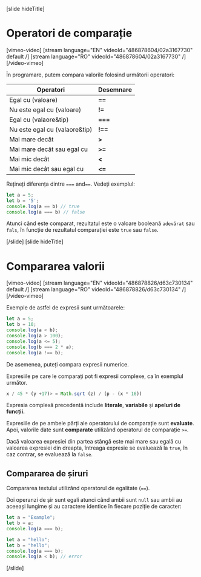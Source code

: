 [slide hideTitle]

# Operatori de comparație

[vimeo-video]
[stream language="EN" videoId="486878604/02a3167730" default /]
[stream language="RO" videoId="486878604/02a3167730"  /]
[/video-vimeo]

În programare, putem compara valorile folosind următorii operatori:

| **Operatori** | **Desemnare** |
|---|---|
| Egal cu (valoare) |   **==** |
| Nu este egal cu (valoare) |   **!=** |
| Egal cu  (valaore&tip) |   **===** |
| Nu este egal cu (valaore&tip) |   **!==** |
| Mai mare decât |   **>** |
| Mai mare decât sau egal cu |   **>=** |
| Mai mic decât |   **<** |
| Mai mic decât sau egal cu |   **<=** |

Rețineți diferența dintre `===` and`==`.
Vedeți exemplul:

```js live
let a = 5;
let b = '5';
console.log(a == b) // true
console.log(a === b) // false
```

Atunci când este comparat, rezultatul este o valoare booleană `adevărat` sau `fals`, în funcție de rezultatul comparației este `true` sau `false`.

[/slide]
[slide hideTitle]

# Compararea valorii

[vimeo-video]
[stream language="EN" videoId="486878826/d63c730134" default /]
[stream language="RO" videoId="486878826/d63c730134"  /]
[/video-vimeo]

Exemple de astfel de expresii sunt următoarele:
```js live
let a = 5;
let b = 10;
console.log(a < b);
console.log(a > 100);
console.log(a <= 5);
console.log(b === 2 * a);
console.log(a !== b);
```

De asemenea, puteți compara expresii numerice.

Expresiile pe care le comparați pot fi expresii complexe, ca în exemplul următor.

``` js live
x / 45 * (y +17)> = Math.sqrt (z) / (p - (x * 16))
```

Expresia complexă precedentă include **literale**, **variabile** și **apeluri de funcții.**

Expresiile de pe ambele părți ale operatorului de comparație sunt **evaluate**. Apoi, valorile date sunt **comparate** utilizând operatorul de comparație `>=`.

Dacă valoarea expresiei din partea stângă este mai mare sau egală cu valoarea expresiei din dreapta, întreaga expresie se evaluează la `true`, în caz contrar, se evaluează la `false`.

## Compararea de șiruri

Compararea textului utilizând operatorul de egalitate (`==`).

Doi operanzi de șir sunt egali atunci când ambii sunt `null` sau ambii au aceeași lungime și au caractere identice în fiecare poziție de caracter:

```js live
let a = "Examplе";
let b = a;
console.log(a === b);
```

```js
let a = "hello";
let b = "hello";
console.log(a === b);
console.log(a < b); // error
```
[/slide]
